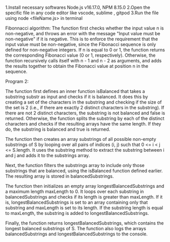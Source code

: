 1.Install necessary softwares Node.js v16.17.0, NPM 8.15.0
2.Open the specific file in any code editor like vscode, sublime , gitpod
3.Run the file using node <fileName.js> in terminal
 
 
Fibonnacci algorithm:
The function first checks whether the input value n is non-negative, and throws an error with the message "Input value must be non-negative" if it is negative. This is to enforce the requirement that the input value must be non-negative, since the Fibonacci sequence is only defined for non-negative integers.
If n is equal to 0 or 1, the function returns the corresponding Fibonacci value (0 or 1, respectively). Otherwise, the function recursively calls itself with n - 1 and n - 2 as arguments, and adds the results together to obtain the Fibonacci value at position n in the sequence.


Program 2:

The function first defines an inner function isBalanced that takes a substring substr as input and checks if it is balanced. It does this by creating a set of the characters in the substring and checking if the size of the set is 2 (i.e., if there are exactly 2 distinct characters in the substring). If there are not 2 distinct characters, the substring is not balanced and false is returned. Otherwise, the function splits the substring by each of the distinct characters and checks if the resulting arrays have the same length. If they do, the substring is balanced and true is returned.

The function then creates an array substrings of all possible non-empty substrings of S by looping over all pairs of indices (i, j) such that 0 <= i < j <= S.length. It uses the substring method to extract the substring between i and j and adds it to the substrings array.

Next, the function filters the substrings array to include only those substrings that are balanced, using the isBalanced function defined earlier. The resulting array is stored in balancedSubstrings.

The function then initializes an empty array longestBalancedSubstrings and a maximum length maxLength to 0. It loops over each substring in balancedSubstrings and checks if its length is greater than maxLength. If it is, longestBalancedSubstrings is set to an array containing only that substring and maxLength is set to its length. If the substring length is equal to maxLength, the substring is added to longestBalancedSubstrings.

Finally, the function returns longestBalancedSubstrings, which contains the longest balanced substrings of S. The function also logs the arrays balancedSubstrings and longestBalancedSubstrings to the console.
